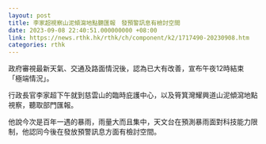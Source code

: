 ```yaml
---
layout: post
title: 李家超視察山泥傾瀉地點聽匯報　發預警訊息有檢討空間
date: 2023-09-08 22:40:51.000000000 +08:00
link: https://news.rthk.hk/rthk/ch/component/k2/1717490-20230908.htm
categories: rthk
---
```


政府審視最新天氣、交通及路面情況後，認為已大有改善，宣布午夜12時結束「極端情況」。

行政長官李家超下午就到慈雲山的臨時庇護中心，以及筲箕灣耀興道山泥傾瀉地點視察，聽取部門匯報。

他說今次是百年一遇的暴雨，雨量大而且集中，天文台在預測暴雨面對科技能力限制，他認同今後在發放預警訊息方面有檢討空間。
